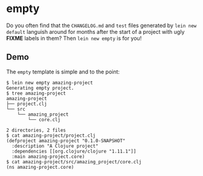 # empty

Do you often find that the `CHANGELOG.md` and `test` files generated by `lein new default` languish around for months after the start of a project with ugly **FIXME** labels in them? Then `lein new empty` is for you!

## Demo

The `empty` template is simple and to the point:

```
$ lein new empty amazing-project
Generating empty project.
$ tree amazing-project
amazing-project
├── project.clj
└── src
    └── amazing_project
        └── core.clj

2 directories, 2 files
$ cat amazing-project/project.clj
(defproject amazing-project "0.1.0-SNAPSHOT"
  :description "A Clojure project"
  :dependencies [[org.clojure/clojure "1.11.1"]]
  :main amazing-project.core)
$ cat amazing-project/src/amazing_project/core.clj
(ns amazing-project.core)
```
